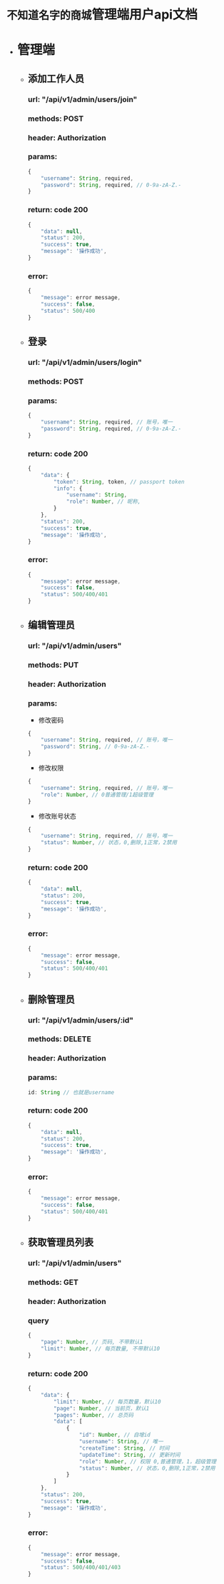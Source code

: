 
# `不知道名字的商城`管理端用户api文档

+ # 管理端

     + ## 添加工作人员
        ### url: "/api/v1/admin/users/join"
        ### methods: POST
        ### header: Authorization
        ### params:
        ```javascript
        {
            "username": String, required,
            "password": String, required, // 0-9a-zA-Z.-
        }
        ```
        ### return: code 200
        ```javascript
        {
            "data": null,
            "status": 200,
            "success": true,
            "message": '操作成功',
        }
        ```
        ### error:
        ```javascript
        {
            "message": error message,
            "success": false,
            "status": 500/400
        }
        ```

    + ## 登录
        ### url: "/api/v1/admin/users/login"
        ### methods: POST
        ### params:
        ```javascript
        {
            "username": String, required, // 账号，唯一
            "password": String, required, // 0-9a-zA-Z.-
        }
        ```
        ### return: code 200
        ```javascript
        {
            "data": {
                "token": String, token, // passport token
                "info": {
                    "username": String,
                    "role": Number, // 昵称,
                }
            },
            "status": 200,
            "success": true,
            "message": '操作成功',
        }
        ```
        ### error:
        ```javascript
        {
            "message": error message,
            "success": false,
            "status": 500/400/401
        }
        ```
    
    + ## 编辑管理员
        ### url: "/api/v1/admin/users"
        ### methods: PUT
        ### header: Authorization
        ### params:
        - 修改密码
        ```javascript
        {
            "username": String, required, // 账号，唯一
            "password": String, // 0-9a-zA-Z.-
        }
        ```
        - 修改权限
        ```javascript
        {
            "username": String, required, // 账号，唯一
            "role": Number, // 0普通管理/1超级管理
        }
        ```
        - 修改账号状态
        ```javascript
        {
            "username": String, required, // 账号，唯一
            "status": Number, // 状态，0,删除,1正常，2禁用
        }
        ```
        ### return: code 200
        ```javascript
        {
            "data": null,
            "status": 200,
            "success": true,
            "message": '操作成功',
        }
        ```
        ### error:
        ```javascript
        {
            "message": error message,
            "success": false,
            "status": 500/400/401
        }

    + ## 删除管理员
        ### url: "/api/v1/admin/users/:id"
        ### methods: DELETE
        ### header: Authorization
        ### params:
        ```javascript
        id: String // 也就是username
        ```
        ### return: code 200
        ```javascript
        {
            "data": null,
            "status": 200,
            "success": true,
            "message": '操作成功',
        }
        ```
        ### error:
        ```javascript
        {
            "message": error message,
            "success": false,
            "status": 500/400/401
        }
        ```

    + ## 获取管理员列表
        ### url: "/api/v1/admin/users"
        ### methods: GET
        ### header: Authorization
        ### query
        ```javascript
        {
            "page": Number, // 页码, 不带默认1
            "limit": Number, // 每页数量, 不带默认10
        }
        ```
        ### return: code 200
        ```javascript
        {
            "data": {
                "limit": Number, // 每页数量，默认10
                "page": Number, // 当前页，默认1
                "pages": Number, // 总页码
                "data": [
                    {
                        "id": Number, // 自增id
                        "username": String, // 唯一
                        "createTime": String, // 时间
                        "updateTime": String, // 更新时间
                        "role": Number, // 权限 0,普通管理，1，超级管理
                        "status": Number, // 状态，0,删除,1正常，2禁用
                    }
                ]
            },
            "status": 200,
            "success": true,
            "message": '操作成功',
        }
        ```
        ### error:
        ```javascript
        {
            "message": error message,
            "success": false,
            "status": 500/400/401/403
        }